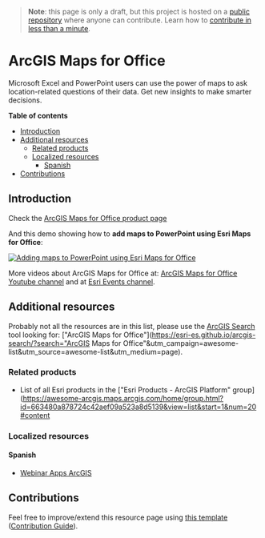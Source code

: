 > **Note**: this page is only a draft, but this project is hosted on a [public repository](https://github.com/hhkaos/awesome-arcgis) where anyone can contribute. Learn how to [contribute in less than a minute](https://github.com/hhkaos/awesome-arcgis/blob/master/CONTRIBUTING.md#contributions).

# ArcGIS Maps for Office

Microsoft Excel and PowerPoint users can use the power of maps to ask location-related questions of their data. Get new insights to make smarter decisions.

<!-- START doctoc generated TOC please keep comment here to allow auto update -->
<!-- DON'T EDIT THIS SECTION, INSTEAD RE-RUN doctoc TO UPDATE -->
**Table of contents**

- [Introduction](#introduction)
- [Additional resources](#additional-resources)
  - [Related products](#related-products)
  - [Localized resources](#localized-resources)
    - [Spanish](#spanish)
- [Contributions](#contributions)

<!-- END doctoc generated TOC please keep comment here to allow auto update -->

## Introduction

Check the [ArcGIS Maps for Office product page](http://www.esri.com/software/maps-for-office)

And this demo showing how to **add maps to PowerPoint using Esri Maps for Office**:

[![Adding maps to PowerPoint using Esri Maps for Office](https://i.ytimg.com/vi/8C7mk2MmE4M/hqdefault.jpg)](https://www.youtube.com/watch?v=8C7mk2MmE4M)

More videos about ArcGIS Maps for Office at: [ArcGIS Maps for Office Youtube channel](https://www.youtube.com/channel/UC-7QzZwqUK6gSxbXUf3qOQA) and at [Esri Events channel](https://www.youtube.com/channel/UC_yE3TatdZKAXvt_TzGJ6mw/search?query=arcgis+maps+for+office).

## Additional resources

Probably not all the resources are in this list, please use the [ArcGIS Search](https://esri-es.github.io/arcgis-search/) tool looking for: ["ArcGIS Maps for Office"](https://esri-es.github.io/arcgis-search/?search="ArcGIS Maps for Office"&utm_campaign=awesome-list&utm_source=awesome-list&utm_medium=page).

### Related products

* List of all Esri products in the ["Esri Products - ArcGIS Platform" group](https://awesome-arcgis.maps.arcgis.com/home/group.html?id=663480a878724c42aef09a523a8d5139&view=list&start=1&num=20#content

### Localized resources

#### Spanish

* [Webinar Apps ArcGIS](https://www.youtube.com/watch?v=EGUsNCs2g6c)

## Contributions

Feel free to improve/extend this resource page using [this template](https://github.com/hhkaos/awesome-arcgis/blob/master/templates/PRODUCT_PAGE_TEMPLATE.md) ([Contribution Guide](https://github.com/hhkaos/awesome-arcgis/blob/master/CONTRIBUTING.md)).
